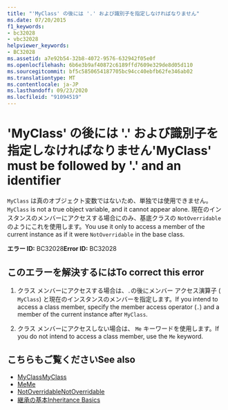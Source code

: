 ```yaml
---
title: "'MyClass' の後には '.' および識別子を指定しなければなりません"
ms.date: 07/20/2015
f1_keywords:
- bc32028
- vbc32028
helpviewer_keywords:
- BC32028
ms.assetid: a7e92b54-32b8-4072-9576-632942f05e0f
ms.openlocfilehash: 6b6e3b9af40872c6189ffd7609e329de8d05d110
ms.sourcegitcommit: bf5c5850654187705bc94cc40ebfb62fe346ab02
ms.translationtype: MT
ms.contentlocale: ja-JP
ms.lasthandoff: 09/23/2020
ms.locfileid: "91094519"
---
```

# <a name="myclass-must-be-followed-by--and-an-identifier"></a><span data-ttu-id="b632f-102">'MyClass' の後には '.' および識別子を指定しなければなりません</span><span class="sxs-lookup"><span data-stu-id="b632f-102">'MyClass' must be followed by '.' and an identifier</span></span>

<span data-ttu-id="b632f-103">`MyClass` は真のオブジェクト変数ではないため、単独では使用できません。</span><span class="sxs-lookup"><span data-stu-id="b632f-103">`MyClass` is not a true object variable, and it cannot appear alone.</span></span> <span data-ttu-id="b632f-104">現在のインスタンスのメンバーにアクセスする場合にのみ、基底クラスの `NotOverridable` のようにこれを使用します。</span><span class="sxs-lookup"><span data-stu-id="b632f-104">You use it only to access a member of the current instance as if it were `NotOverridable` in the base class.</span></span>  
  
 <span data-ttu-id="b632f-105">**エラー ID:** BC32028</span><span class="sxs-lookup"><span data-stu-id="b632f-105">**Error ID:** BC32028</span></span>  
  
## <a name="to-correct-this-error"></a><span data-ttu-id="b632f-106">このエラーを解決するには</span><span class="sxs-lookup"><span data-stu-id="b632f-106">To correct this error</span></span>  
  
1. <span data-ttu-id="b632f-107">クラス メンバーにアクセスする場合は、`.`の後にメンバー アクセス演算子 ( `MyClass`) と現在のインスタンスのメンバーを指定します。</span><span class="sxs-lookup"><span data-stu-id="b632f-107">If you intend to access a class member, specify the member access operator (`.`) and a member of the current instance after `MyClass`.</span></span>  
  
2. <span data-ttu-id="b632f-108">クラス メンバーにアクセスしない場合は、 `Me` キーワードを使用します。</span><span class="sxs-lookup"><span data-stu-id="b632f-108">If you do not intend to access a class member, use the `Me` keyword.</span></span>  
  
## <a name="see-also"></a><span data-ttu-id="b632f-109">こちらもご覧ください</span><span class="sxs-lookup"><span data-stu-id="b632f-109">See also</span></span>

- [<span data-ttu-id="b632f-110">MyClass</span><span class="sxs-lookup"><span data-stu-id="b632f-110">MyClass</span></span>](../programming-guide/program-structure/me-my-mybase-and-myclass.md#myclass)
- [<span data-ttu-id="b632f-111">Me</span><span class="sxs-lookup"><span data-stu-id="b632f-111">Me</span></span>](../programming-guide/program-structure/me-my-mybase-and-myclass.md#me)
- [<span data-ttu-id="b632f-112">NotOverridable</span><span class="sxs-lookup"><span data-stu-id="b632f-112">NotOverridable</span></span>](../language-reference/modifiers/notoverridable.md)
- [<span data-ttu-id="b632f-113">継承の基本</span><span class="sxs-lookup"><span data-stu-id="b632f-113">Inheritance Basics</span></span>](../programming-guide/language-features/objects-and-classes/inheritance-basics.md)
